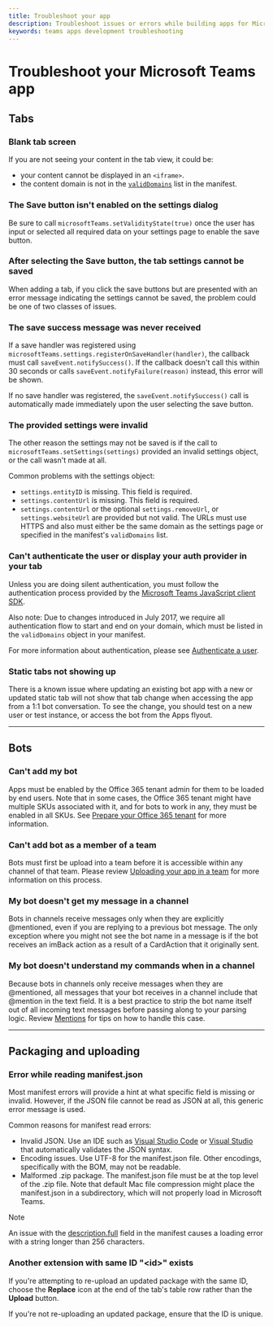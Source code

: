 ```yaml
---
title: Troubleshoot your app
description: Troubleshoot issues or errors while building apps for Microsoft Teams
keywords: teams apps development troubleshooting
---
```


# Troubleshoot your Microsoft Teams app

## Tabs

### Blank tab screen

If you are not seeing your content in the tab view, it could be:

* your content cannot be displayed in an `<iframe>`.
* the content domain is not in the [`validDomains`](~/resources/schema/manifest-schema#validdomains) list in the manifest.

### The Save button isn't enabled on the settings dialog

Be sure to call `microsoftTeams.setValidityState(true)` once the user has input or selected all required data on your settings page to enable the save button.

### After selecting the Save button, the tab settings cannot be saved

When adding a tab, if you click the save buttons but are presented with an error message indicating the settings cannot be saved, the problem could be one of two classes of issues.

### The save success message was never received

If a save handler was registered using `microsoftTeams.settings.registerOnSaveHandler(handler)`, the callback must call `saveEvent.notifySuccess()`. If the callback doesn't call this within 30 seconds or calls `saveEvent.notifyFailure(reason)` instead, this error will be shown.

If no save handler was registered, the `saveEvent.notifySuccess()` call is automatically made immediately upon the user selecting the save button.

### The provided settings were invalid

The other reason the settings may not be saved is if the call to `microsoftTeams.setSettings(settings)` provided an invalid settings object, or the call wasn't made at all.

Common problems with the settings object:

* `settings.entityID` is missing. This field is required.
* `settings.contentUrl` is missing. This field is required.
* `settings.contentUrl` or the optional `settings.removeUrl`, or `settings.websiteUrl` are provided but not valid. The URLs must use HTTPS and also must either be the same domain as the settings page or specified in the manifest's `validDomains` list.

### Can't authenticate the user or display your auth provider in your tab

Unless you are doing silent authentication, you must follow the authentication process provided by the [Microsoft Teams JavaScript client SDK](/javascript/api/overview/msteams-client).

Also note: Due to changes introduced in July 2017, we require all authentication flow to start and end on your domain, which must be listed in the `validDomains` object in your manifest.

For more information about authentication, please see [Authenticate a user](~/concepts/authentication/authentication).

### Static tabs not showing up

There is a known issue where updating an existing bot app with a new or updated static tab will not show that tab change when accessing the app from a 1:1 bot conversation.  To see the change, you should test on a new user or test instance, or access the bot from the Apps flyout.

---

## Bots

### Can't add my bot

Apps must be enabled by the Office 365 tenant admin for them to be loaded by end users. Note that in some cases, the Office 365 tenant might have multiple SKUs associated with it, and for bots to work in any, they must be enabled in all SKUs. See [Prepare your Office 365 tenant](~/get-started/get-started-tenant) for more information.

### Can't add bot as a member of a team

Bots must first be upload into a team before it is accessible within any channel of that team.  Please review [Uploading your app in a team](~/concepts/apps/apps-upload) for more information on this process.

### My bot doesn't get my message in a channel

Bots in channels receive messages only when they are explicitly @mentioned, even if you are replying to a previous bot message. The only exception where you might not see the bot name in a message is if the bot receives an imBack action as a result of a CardAction that it originally sent.

### My bot doesn't understand my commands when in a channel

Because bots in channels only receive messages when they are @mentioned, all messages that your bot receives in a channel include that @mention in the text field. It is a best practice to strip the bot name itself out of all incoming text messages before passing along to your parsing logic. Review [Mentions](~/scenarios/bots-channel-conversations#mentions) for tips on how to handle this case.

---

## Packaging and uploading

### Error while reading manifest.json

Most  manifest errors will provide a hint at what specific field is missing or invalid. However, if the JSON file cannot be read as JSON at all, this generic error message is used.

Common reasons for manifest read errors:

* Invalid JSON. Use an IDE such as [Visual Studio Code](https://code.visualstudio.com) or [Visual Studio](https://www.visualstudio.com/vs/) that automatically validates the JSON syntax.
* Encoding issues. Use UTF-8 for the manifest.json file. Other encodings, specifically with the BOM, may not be readable.
* Malformed .zip package. The manifest.json file must be at the top level of the .zip file. Note that default Mac file compression might place the manifest.json in a subdirectory, which will not properly load in Microsoft Teams.

> [!NOTE]
> An issue with the [description.full](~/resources/schema/manifest-schema#developer) field in the manifest causes a loading error with a string longer than 256 characters.

### Another extension with same ID "&lt;id&gt;" exists

If you're attempting to re-upload an updated package with the same ID, choose the **Replace** icon at the end of the tab's table row rather than the **Upload** button.

If you're not re-uploading an updated package, ensure that the ID is unique.
